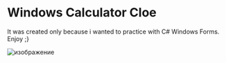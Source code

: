# Windows Calculator Cloe

It was created only because i wanted to practice with C# Windows Forms. Enjoy ;}


![изображение](https://user-images.githubusercontent.com/77983090/117863242-3b08b200-b29c-11eb-9f76-25821d7c87ea.png)
